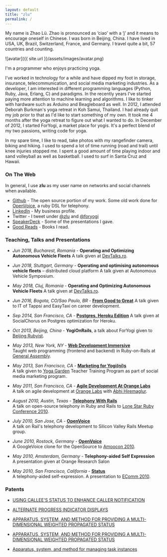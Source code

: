 ```yaml
---
layout: default
title: "zlu"
permalink: /
---
```


My name is Zhao Lü. Zhao is pronounced as ‘ciao’ with a ‘j’ and it means to encourage oneself in Chinese. I was born in Beijing, China. I have lived in USA, UK, Brazil, Switzerland, France, and Germany. I travel quite a bit, 57 countries and counting.

![avatar]({{ site.url }}/assets/images/avatar.png)

I'm a programmer who enjoys practicing yoga.  

I've worked in technology for a while and have dipped my foot in storage, insurance, telecommunication, and social media marketing industries.  As a developer, I am interested in different programming languages (Python, Ruby, Java, Erlang, C) and paradigms.  In the recently years I've started paying more attention to machine learning and algorithms.  I like to tinker with hardware such as Arduino and Beagleboard as well.  In 2012, I attended Deborah Burkman's yoga retreat in Koh Samui, Thailand.  I had already quit my job prior to that as I'd like to start something of my own.  It took me 4 months after the yoga retreat to figure out what I wanted to do.  In December of 2012, I started ForYogi, a market place for yogis.  It's a perfect blend of my two passions, writing code for yoga.  

In my spare time, I like to read, take photos with my rangefinder camera, biking and hiking. I used to spend a lot of time running (road and trail) until knee injuries stopped me. I spent a good amount of time playing indoor and sand volleyball as well as basketball. I used to surf in Santa Cruz and Hawaii.


### On The Web

In general, I use **zlu** as my user name on networks and social channels when available.  

- [Github](http://github.com/zlu) - The open source portion of my work.  Some old work done for [OpenVoice](http://github.com/openvoice), a ruby DSL for telephony.     
- [LinkedIn](http://linkedin.com/in/zhaolu) - My business profile.
- Twitter - I tweet under [@zlu](http://twitter.com/zlu) and [@foryogi](http://twitter.com/foryogi)
- [SpeakerDeck](https://speakerdeck.com/zlu) - Some of the presentations I gave.  
- [Good Reads][goodreads] - Books I read.

### Teaching, Talks and Presentations

- _Jun 2018, Bucharest, Romania_ - **Operating and Optimizing Autonomous Vehicle Fleets** A talk given at [DevTalks.ro](https://www.devtalks.ro/).
- _Jun 2018, Stuttgart, Germany_ - **Operating and optimising autonomous vehicle fleets** – distributed cloud platform A talk given at Autonomous Vehicle Symposium.
- _May 2018, Cluj, Romania_ - **Operating and Optimizing Autonomous Vehicle Fleets** A talk given at [DevTalks.ro](https://www.devtalks.ro/).
- _Jun 2016, Bogota, CO/Sao Paulo, BR_ - **[From Good to Great](https://speakerdeck.com/zlu/from-good-to-great)** A talk given to IT of Tappsi and EasyTaxi on career development.
- _Sep 2014, San Francisco, CA_ - **[Postgres, Heroku Edition](https://speakerdeck.com/zlu/demystifing-postgres-heroku-edition)** A talk given at SocialChorus on Postgres optimization for Heroku.
- _Oct 2013, Beijing, China_ - **YogiOnRails**, a talk about ForYogi given to [Beijing Rubyist](http://www.meetup.com/bjrubyist/).

- _May 2013, New York, NY_ - **[Web Development Immersive](https://generalassemb.ly/instructors/zhao-lu/1464)**  
Taught web programming (frontend and backend) in Ruby-on-Rails at [General Assembly](http://generalassemb.ly).

- _May 2013, San Francisco, CA_ - **[Marketing for Yogi(ni)s](https://speakerdeck.com/zlu/for-yoga-garden-teacher-training)**   
A talk given to [Yoga Garden](http://https://www.foryogi.com/studios/1) Teacher Training Program as part of social media marketing program.

- _May 2011, San Francisco, CA_ - **[Agile Development At Orange Labs](https://speakerdeck.com/zlu/agile-development-at-orange-labs)**  
A talk on agile development at [Orange Labs](http://orange.com) with [Abhi Hiremaglur](https://github.com/hiremaga).

- _August 2010, Austin, Texas_ - **[Telephony With Rails](https://speakerdeck.com/zlu/telephony-in-rails)**   
A talk on open-source telephony in Ruby and Rails to [Lone Star Ruby Conference 2010](http://www.lonestarruby.org).

- _July 2010, San Jose, CA_ - **[OpenVoice](http://www.meetup.com/rubymeetup/events/13949209/?a=socialmedia)**  
A talk on Rail's telephony development to Silicon Valley Rails Meetup group.

- _June 2010, Rostock, Germany_ - **[OpenVoice](https://speakerdeck.com/zlu/openvoice)**  
A GoogleVoice clone for the OpenSource to [Amoocon 2010](http://amooma.de/).  

- _May 2010, Amsterdam, Germany_ - **Telephony-aided Self Expression**  
A presentation given at Orange Research Salon

- _May 2010, San Francisco, California_ - **[Status](https://speakerdeck.com/zlu/status-voicemail)**  
A telephony-aided self-expression.  A presentation to [EComm 2010](http://america.ecomm.ec).

### Patents

- [USING CALLEE'S STATUS TO ENHANCE CALLER NOTIFICATION]("http://worldwide.espacenet.com/publicationDetails/description?CC=WO&NR=2011067676A1&KC=A1&FT=D&ND=3&date=20110609&DB=EPODOC&locale=en_EP")

- [ALTERNATE PROGRESS INDICATOR DISPLAYS]("http://appft.uspto.gov/netacgi/nph-Parser?Sect1=PTO2&Sect2=HITOFF&u=%2Fnetahtml%2FPTO%2Fsearch-adv.html&r=2&f=G&l=50&d=PG01&p=1&S1=(%22lu+zhao%22.IN.)&OS=IN/%22lu+zhao%22&RS=IN/%22lu+zhao%22")

- [APPARATUS, SYSTEM, AND METHOD FOR PROVIDING A MULTI-DIMENSIONAL WEIGHTED PROPAGATED STATUS]("http://appft.uspto.gov/netacgi/nph-Parser?Sect1=PTO2&Sect2=HITOFF&u=%2Fnetahtml%2FPTO%2Fsearch-adv.html&r=5&f=G&l=50&d=PG01&p=1&S1=(%22lu+zhao%22.IN.)&OS=IN/%22lu+zhao%22&RS=IN/%22lu+zhao%22")

- [APPARATUS, SYSTEM, AND METHOD FOR PROVIDING A MULTI-DIMENSIONAL WEIGHTED PROPAGATED STATUS]("http://worldwide.espacenet.com/publicationDetails/description?CC=US&NR=2008155325A1&KC=A1&FT=D&ND=3&date=20080626&DB=EPODOC&locale=en_EP")

- [Apparatus, system, and method for managing task instances]("http://appft.uspto.gov/netacgi/nph-Parser?Sect1=PTO2&Sect2=HITOFF&u=%2Fnetahtml%2FPTO%2Fsearch-adv.html&r=7&f=G&l=50&d=PG01&p=1&S1=(%22lu+zhao%22.IN.)&OS=IN/%22lu+zhao%22&RS=IN/%22lu+zhao%22")

[goodreads]: http://www.goodreads.com/zlulz "GoodReads"
[flickr]: http://www.flickr.com/photos/zzlluu/ "Flickr"